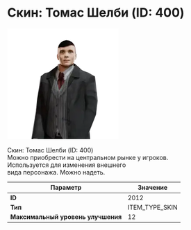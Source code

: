 # Скин: Томас Шелби (ID: 400)

![Item Image](../img/2012.webp?raw=true)

Скин: Томас Шелби (ID: 400)<br>Можно приобрести на центральном рынке у игроков.<br>Используется для изменения внешнего<br>вида персонажа. Можно надеть.


| Параметр | Значение |
|----------|----------|
| **ID** | 2012 |
| **Тип** | ITEM_TYPE_SKIN |
| **Максимальный уровень улучшения** | 12 |

